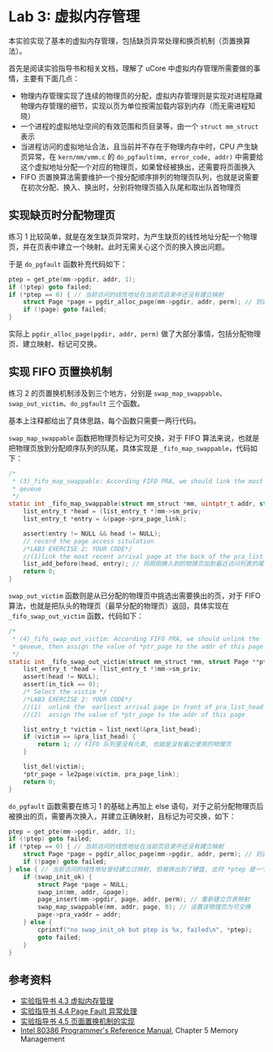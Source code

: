 # Lab 3: 虚拟内存管理

本实验实现了基本的虚拟内存管理，包括缺页异常处理和换页机制（页置换算法）。

首先是阅读实验指导书和相关文档，理解了 uCore 中虚拟内存管理所需要做的事情，主要有下面几点：

- 物理内存管理实现了连续的物理页的分配，虚拟内存管理则是实现对进程隐藏物理内存管理的细节，实现以页为单位按需加载内容到内存（而无需进程知晓）
- 一个进程的虚拟地址空间的有效范围和页目录等，由一个 `struct mm_struct` 表示
- 当进程访问的虚拟地址合法，且当前并不存在于物理内存中时，CPU 产生缺页异常，在 `kern/mm/vmm.c` 的 `do_pgfault(mm, error_code, addr)` 中需要给这个虚拟地址分配一个对应的物理页，如果曾经被换出，还需要将页面换入
- FIFO 页置换算法需要维护一个按分配顺序排列的物理页队列，也就是说需要在初次分配、换入、换出时，分别将物理页插入队尾和取出队首物理页

## 实现缺页时分配物理页

练习 1 比较简单，就是在发生缺页异常时，为产生缺页的线性地址分配一个物理页，并在页表中建立一个映射。此时无需关心这个页的换入换出问题。

于是 `do_pgfault` 函数补充代码如下：

```c
ptep = get_pte(mm->pgdir, addr, 1);
if (!ptep) goto failed;
if (*ptep == 0) { // 当前访问的线性地址在当前页目录中还没有建立映射
    struct Page *page = pgdir_alloc_page(mm->pgdir, addr, perm); // 则直接分配物理内存并建立映射
    if (!page) goto failed;
}
```

实际上 `pgdir_alloc_page(pgdir, addr, perm)` 做了大部分事情，包括分配物理页、建立映射、标记可交换。

## 实现 FIFO 页置换机制

练习 2 的页置换机制涉及到三个地方，分别是 `swap_map_swappable`、`swap_out_victim`、`do_pgfault` 三个函数。

基本上注释都给出了具体思路，每个函数只需要一两行代码。

`swap_map_swappable` 函数把物理页标记为可交换，对于 FIFO 算法来说，也就是把物理页放到分配顺序队列的队尾，具体实现是 `_fifo_map_swappable`，代码如下：

```c
/*
 * (3)_fifo_map_swappable: According FIFO PRA, we should link the most recent arrival page at the back of pra_list_head
 * qeueue
 */
static int _fifo_map_swappable(struct mm_struct *mm, uintptr_t addr, struct Page *page, int swap_in) {
    list_entry_t *head = (list_entry_t *)mm->sm_priv;
    list_entry_t *entry = &(page->pra_page_link);

    assert(entry != NULL && head != NULL);
    // record the page access situlation
    /*LAB3 EXERCISE 2: YOUR CODE*/
    //(1)link the most recent arrival page at the back of the pra_list_head qeueue.
    list_add_before(head, entry); // 将刚刚换入到的物理页加到最近访问列表的尾部
    return 0;
}
```

`swap_out_victim` 函数则是从已分配的物理页中挑选出需要换出的页，对于 FIFO 算法，也就是把队头的物理页（最早分配的物理页）返回，具体实现在 `_fifo_swap_out_victim` 函数，代码如下：

```c
/*
 * (4)_fifo_swap_out_victim: According FIFO PRA, we should unlink the  earliest arrival page in front of pra_list_head
 * qeueue, then assign the value of *ptr_page to the addr of this page.
 */
static int _fifo_swap_out_victim(struct mm_struct *mm, struct Page **ptr_page, int in_tick) {
    list_entry_t *head = (list_entry_t *)mm->sm_priv;
    assert(head != NULL);
    assert(in_tick == 0);
    /* Select the victim */
    /*LAB3 EXERCISE 2: YOUR CODE*/
    //(1)  unlink the  earliest arrival page in front of pra_list_head qeueue
    //(2)  assign the value of *ptr_page to the addr of this page

    list_entry_t *victim = list_next(&pra_list_head);
    if (victim == &pra_list_head) {
        return 1; // FIFO 队列里没有元素, 也就是没有最近使用的物理页
    }

    list_del(victim);
    *ptr_page = le2page(victim, pra_page_link);
    return 0;
}
```

`do_pgfault` 函数需要在练习 1 的基础上再加上 else 语句，对于之前分配物理页后被换出的页，需要再次换入，并建立正确映射，且标记为可交换，如下：

```c
ptep = get_pte(mm->pgdir, addr, 1);
if (!ptep) goto failed;
if (*ptep == 0) { // 当前访问的线性地址在当前页目录中还没有建立映射
    struct Page *page = pgdir_alloc_page(mm->pgdir, addr, perm); // 则直接分配物理内存并建立映射
    if (!page) goto failed;
} else { // 当前访问的线性地址曾经建立过映射, 但被换出到了硬盘, 此时 *ptep 是一个 swap_entry_t
    if (swap_init_ok) {
        struct Page *page = NULL;
        swap_in(mm, addr, &page);
        page_insert(mm->pgdir, page, addr, perm); // 重新建立页表映射
        swap_map_swappable(mm, addr, page, 0); // 设置该物理页为可交换
        page->pra_vaddr = addr;
    } else {
        cprintf("no swap_init_ok but ptep is %x, failed\n", *ptep);
        goto failed;
    }
}
```

## 参考资料

- [实验指导书 4.3 虚拟内存管理](https://objectkuan.gitbooks.io/ucore-docs/content/lab3/lab3_3_vmm.html)
- [实验指导书 4.4 Page Fault 异常处理](https://objectkuan.gitbooks.io/ucore-docs/content/lab3/lab3_4_page_fault_handler.html)
- [实验指导书 4.5 页面置换机制的实现](https://objectkuan.gitbooks.io/ucore-docs/content/lab3/lab3_5_swapping.html)
- [Intel 80386 Programmer's Reference Manual](https://css.csail.mit.edu/6.858/2014/readings/i386.pdf), Chapter 5 Memory Management

